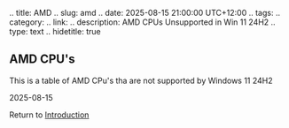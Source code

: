 .. title: AMD
.. slug: amd
.. date: 2025-08-15 21:00:00 UTC+12:00
.. tags: 
.. category: 
.. link: 
.. description: AMD CPUs Unsupported in Win 11 24H2 
.. type: text
.. hidetitle: true

## AMD CPU's

This is a table of AMD CPu's tha are not supported by Windows 11 24H2

2025-08-15

Return to [Introduction](./intro)
